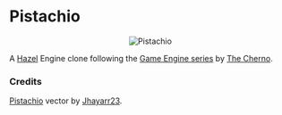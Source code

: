 # Pistachio

<p align="center">
    <image src="resources/Pistachio.png" alt="Pistachio">
</p>

A [Hazel](https://github.com/TheCherno/Hazel) Engine clone following the 
[Game Engine series](https://www.youtube.com/playlist?list=PLlrATfBNZ98dC-V-N3m0Go4deliWHPFwT) by 
[The Cherno](https://www.youtube.com/c/TheChernoProject).

### Credits

[Pistachio](https://www.deviantart.com/jhayarr23/art/MLP-Vector-Pistachio-770159749) vector by
[Jhayarr23](https://www.deviantart.com/jhayarr23).
